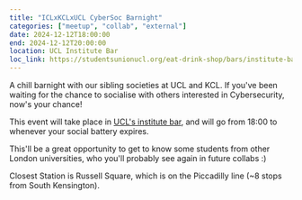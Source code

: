 ```yaml
---
title: "ICLxKCLxUCL CyberSoc Barnight"
categories: ["meetup", "collab", "external"]
date: 2024-12-12T18:00:00
end: 2024-12-12T20:00:00
location: UCL Institute Bar
loc_link: https://studentsunionucl.org/eat-drink-shop/bars/institute-bar
---
```


A chill barnight with our sibling societies at UCL and KCL. If you've been waiting for the chance to socialise with others interested in Cybersecurity, now's your chance!

<!--more-->

This event will take place in [UCL's institute bar](https://studentsunionucl.org/eat-drink-shop/bars/institute-bar), and will go from 18:00 to whenever your social battery expires.

This'll be a great opportunity to get to know some students from other London universities, who you'll probably see again in future collabs :)

Closest Station is Russell Square, which is on the Piccadilly line (~8 stops from South Kensington).
